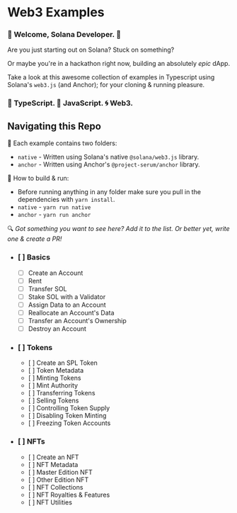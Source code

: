 # Web3 Examples

### :space_invader: Welcome, Solana Developer. :space_invader:   
   
Are you just starting out on Solana? Stuck on something?   
   
Or maybe you're in a hackathon right now, building an absolutely *epic* dApp.   
   
Take a look at this awesome collection of examples in Typescript using Solana's `web3.js` (and Anchor); for your cloning & running pleasure.   
   
### :large_blue_diamond: TypeScript. :large_orange_diamond: JavaScript. :cyclone: Web3. 

## Navigating this Repo

:file_folder: Each example contains two folders:
- `native` - Written using Solana's native `@solana/web3.js` library.
- `anchor` - Written using Anchor's `@project-serum/anchor` library.

:wrench: How to build & run:
- Before running anything in any folder make sure you pull in the dependencies with `yarn install`.
- `native` - `yarn run native`
- `anchor` - `yarn run anchor`

:mag: *Got something you want to see here? Add it to the list. Or better yet, write one & create a PR!*
* ### [ ] Basics
    * [ ] Create an Account
    * [ ] Rent
    * [ ] Transfer SOL
    * [ ] Stake SOL with a Validator
    * [ ] Assign Data to an Account
    * [ ] Reallocate an Account's Data
    * [ ] Transfer an Account's Ownership
    * [ ] Destroy an Account
* ### [ ] Tokens
    * [ ] Create an SPL Token
    * [ ] Token Metadata
    * [ ] Minting Tokens
    * [ ] Mint Authority
    * [ ] Transferring Tokens
    * [ ] Selling Tokens
    * [ ] Controlling Token Supply
    * [ ] Disabling Token Minting
    * [ ] Freezing Token Accounts
* ### [ ] NFTs
    * [ ] Create an NFT
    * [ ] NFT Metadata
    * [ ] Master Edition NFT
    * [ ] Other Edition NFT
    * [ ] NFT Collections
    * [ ] NFT Royalties & Features
    * [ ] NFT Utilities
